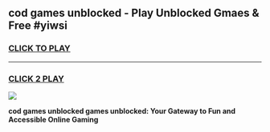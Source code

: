 
## cod games unblocked - Play Unblocked Gmaes & Free #yiwsi
<h3>
<a href="https://premium.freeplayer.one?title=cod_games_unblocked&ref=03M">CLICK TO PLAY</a></h3>
<hr>

<h3>
<a href="https://premium.freeplayer.one?title=cod_games_unblocked&ref=03M">CLICK 2 PLAY</a>
  
</h3>

<a href="https://premium.freeplayer.one?title=cod_games_unblocked&ref=03M"><img src="https://clearcache.store/games.png"></a>


**cod games unblocked games unblocked: Your Gateway to Fun and Accessible Online Gaming**
